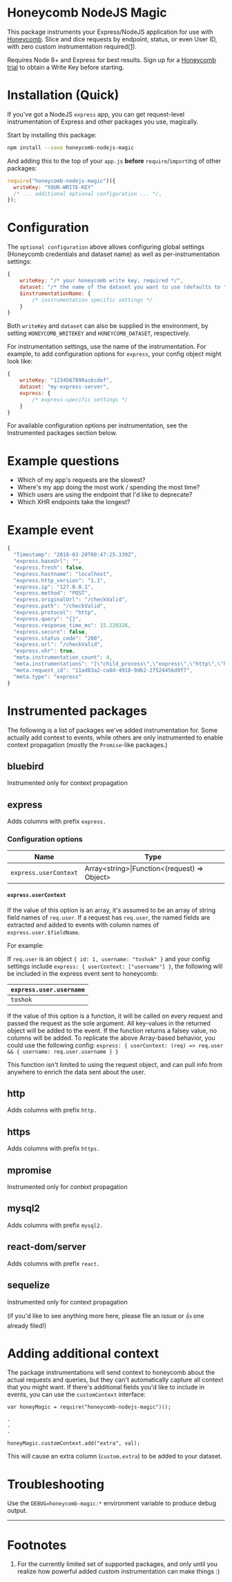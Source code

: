 # Honeycomb NodeJS Magic

This package instruments your Express/NodeJS application for use with [Honeycomb](https://honeycomb.io). Slice and dice requests by endpoint, status, or even User ID, with zero custom instrumentation required([1](#footnotes)).

Requires Node 8+ and Express for best results. Sign up for a [Honeycomb trial](https://ui.honeycomb.io/signup) to obtain a Write Key before starting.

# Installation (Quick)

If you've got a NodeJS `express` app, you can get request-level instrumentation of Express and other packages you use, magically.

Start by installing this package:

```bash
npm install --save honeycomb-nodejs-magic
```

And adding this to the top of your `app.js` **before** `require`/`import`ing of other packages:

```javascript
require("honeycomb-nodejs-magic")({
  writeKey: "YOUR-WRITE-KEY"
  /* ... additional optional configuration ... */,
});
```

# Configuration

The `optional configuration` above allows configuring global settings (Honeycomb credentials and dataset name) as well as per-instrumentation settings:

```javascript
{
    writeKey: "/* your honeycomb write key, required */",
    dataset: "/* the name of the dataset you want to use (defaults to "nodejs") */"
    $instrumentationName: {
        /* instrumentation specific settings */
    }
}
```

Both `writeKey` and `dataset` can also be supplied in the environment, by setting `HONEYCOMB_WRITEKEY` and `HONEYCOMB_DATASET`, respectively.

For instrumentation settings, use the name of the instrumentation. For example, to add configuration options for `express`, your config object might look like:

```javascript
{
    writeKey: "1234567890asbcdef",
    dataset: "my-express-server",
    express: {
        /* express-specific settings */
    }
}
```

For available configuration options per instrumentation, see the Instrumented packages section below.

# Example questions

* Which of my app's requests are the slowest?
* Where's my app doing the most work / spending the most time?
* Which users are using the endpoint that I'd like to deprecate?
* Which XHR endpoints take the longest?

# Example event

```javascript
{
  "Timestamp": "2018-03-20T00:47:25.339Z",
  "express.baseUrl": "",
  "express.fresh": false,
  "express.hostname": "localhost",
  "express.http_version": "1.1",
  "express.ip": "127.0.0.1",
  "express.method": "POST",
  "express.originalUrl": "/checkValid",
  "express.path": "/checkValid",
  "express.protocol": "http",
  "express.query": "{}",
  "express.response_time_ms": 15.229326,
  "express.secure": false,
  "express.status_code": "200",
  "express.url": "/checkValid",
  "express.xhr": true,
  "meta.instrumentation_count": 4,
  "meta.instrumentations": "[\"child_process\",\"express\",\"http\",\"https\"]",
  "meta.request_id": "11ad83a2-ca8d-4918-9db2-27524456d9f7",
  "meta.type": "express"
}
```

# Instrumented packages

The following is a list of packages we've added instrumentation for. Some actually add context to events, while others are only instrumented to enable
context propagation (mostly the `Promise`-like packages.)

## bluebird

Instrumented only for context propagation

## express

Adds columns with prefix `express.`

### Configuration options

| Name                  | Type                                                     |
| --------------------- | -------------------------------------------------------- |
| `express.userContext` | Array&lt;string&gt;\|Function&lt;(request) => Object&gt; |

#### `express.userContext`

If the value of this option is an array, it's assumed to be an array of string field names of `req.user`. If a request has `req.user`, the named fields are extracted and added to events with column names of `express.user.$fieldName`.

For example:

If `req.user` is an object `{ id: 1, username: "toshok" }` and your config settings include `express: { userContext: ["username"] }`, the following will be included in the express event sent to honeycomb:

| `express.user.username` |
| :---------------------- |
| `toshok`                |

If the value of this option is a function, it will be called on every request and passed the request as the sole argument. All key-values in the returned object will be added to the event. If the function returns a falsey value, no columns will be added. To replicate the above Array-based behavior, you could use the following config: `express: { userContext: (req) => req.user && { username: req.user.username } }`

This function isn't limited to using the request object, and can pull info from anywhere to enrich the data sent about the user.

## http

Adds columns with prefix `http.`

## https

Adds columns with prefix `https.`

## mpromise

Instrumented only for context propagation

## mysql2

Adds columns with prefix `mysql2.`

## react-dom/server

Adds columns with prefix `react.`

## sequelize

Instrumented only for context propagation

(if you'd like to see anything more here, please file an issue or :+1: one already filed!)

# Adding additional context

The package instrumentations will send context to honeycomb about the actual requests and queries, but they can't automatically capture all context that you might want.
If there's additional fields you'd like to include in events, you can use the `customContext` interface:

```
var honeyMagic = require("honeycomb-nodejs-magic")();

.
.
.

honeyMagic.customContext.add("extra", val);
```

This will cause an extra column (`custom.extra`) to be added to your dataset.

# Troubleshooting

Use the `DEBUG=honeycomb-magic:*` environment variable to produce debug output.

---

# Footnotes

1. For the currently limited set of supported packages, and only until you realize how powerful added custom instrumentation can make things :)
